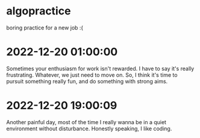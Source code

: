 # algopractice
boring practice for a new job :(

# 2022-12-20 01:00:00
Sometimes your enthusiasm for work isn't rewarded. I have to say it's really frustrating. Whatever, we just need to move on. So, I think it's time to pursuit something really fun, and do something with strong aims.

# 2022-12-20 19:00:09
Another painful day, most of the time I really wanna be in a quiet environment without disturbance. Honestly speaking, I like coding.
